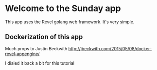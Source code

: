 # Welcome to the Sunday app
This app uses the Revel golang web framework. It's very simple.

## Dockerization of this app
Much props to Justin Beckwith
http://jbeckwith.com/2015/05/08/docker-revel-appengine/

I dialed it back a bit for this tutorial 
